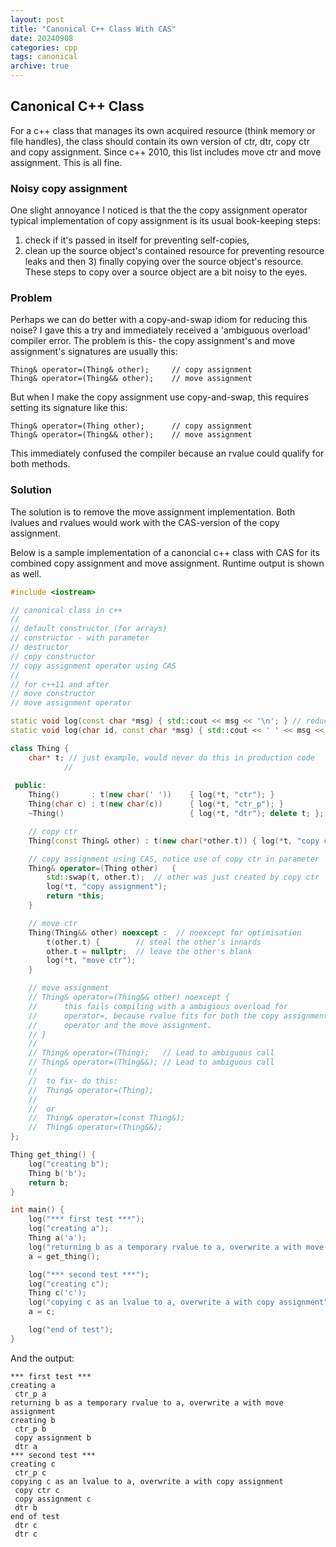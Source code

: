 ```yaml
---
layout: post
title: "Canonical C++ Class With CAS"
date: 20240908
categories: cpp
tags: canonical
archive: true
---
```


## Canonical C++ Class

For a c++ class that manages its own acquired resource (think memory or file 
handles), the class should contain its own version of ctr, dtr, copy ctr and 
copy assignment.  Since c++ 2010, this list includes move ctr and move 
assignment.  This is all fine.  

### Noisy copy assignment

One slight annoyance I noticed is that the the copy assignment operator 
typical implementation of copy assignment is its usual book-keeping steps:
1) check if it's passed in itself for preventing self-copies, 
2) clean up the source object's contained resource for preventing resource leaks
and then 3) finally copying over the source object's resource.  
These steps to copy over a source object are a bit noisy to the eyes.

### Problem

Perhaps we can do better with a copy-and-swap idiom for reducing this noise? 
I gave this a try and immediately received a 'ambiguous overload' compiler error.
The problem is this- the copy assignment's and move assignment's signatures are usually
this:

	Thing& operator=(Thing& other);   	// copy assignment
	Thing& operator=(Thing&& other);	// move assignment

But when I make the copy assignment use copy-and-swap, this requires setting 
its signature like this:

	Thing& operator=(Thing other);   	// copy assignment
	Thing& operator=(Thing&& other);	// move assignment

This immediately confused the compiler because an rvalue could qualify for 
both methods.  

### Solution

The solution is to remove the move assignment implementation.  Both lvalues 
and rvalues would work with the CAS-version of the copy assignment.

Below is a sample implementation of a canoncial c++ class with CAS for its
combined copy assignment and move assignment.  Runtime output is shown as well.

~~~cpp
#include <iostream>

// canonical class in c++
//
// default constructor (for arrays)
// constructor - with parameter
// destructor
// copy constructor
// copy assignment operator using CAS
//
// for c++11 and after
// move constructor
// move assignment operator

static void log(const char *msg) { std::cout << msg << '\n'; } // reduce noise
static void log(char id, const char *msg) { std::cout << ' ' << msg << ' ' << id << '\n'; } // reduce noise

class Thing {
    char* t; // just example, would never do this in production code
            //
 
 public:
    Thing()       : t(new char(' '))    { log(*t, "ctr"); }
    Thing(char c) : t(new char(c))      { log(*t, "ctr_p"); }
    ~Thing()                            { log(*t, "dtr"); delete t; };

    // copy ctr
    Thing(const Thing& other) : t(new char(*other.t)) { log(*t, "copy ctr"); }

    // copy assignment using CAS, notice use of copy ctr in parameter
    Thing& operator=(Thing other)   {
        std::swap(t, other.t);  // other was just created by copy ctr
        log(*t, "copy assignment");
        return *this;
    }

    // move ctr
    Thing(Thing&& other) noexcept :  // noexcept for optimisation
        t(other.t) {        // steal the other's innards
        other.t = nullptr;  // leave the other's blank
        log(*t, "move ctr");
    }

    // move assignment
    // Thing& operator=(Thing&& other) noexcept {
    //      this fails compiling with a ambigious overload for
    //      operator=, because rvalue fits for both the copy assignment
    //      operator and the move assignment.
    // }
    //
    // Thing& operator=(Thing);   // Lead to ambiguous call
    // Thing& operator=(Thing&&); // Lead to ambiguous call
    //
    //  to fix- do this:
    //  Thing& operator=(Thing);
    //
    //  or
    //  Thing& operator=(const Thing&);
    //  Thing& operator=(Thing&&);
};

Thing get_thing() {
    log("creating b");
    Thing b('b');
    return b; 
}

int main() {
    log("*** first test ***");
    log("creating a");
    Thing a('a');
    log("returning b as a temporary rvalue to a, overwrite a with move assignment");
    a = get_thing();

    log("*** second test ***");
    log("creating c");
    Thing c('c');
    log("copying c as an lvalue to a, overwrite a with copy assignment");
    a = c;

    log("end of test");
}

~~~

And the output:

~~~
*** first test ***
creating a
 ctr_p a
returning b as a temporary rvalue to a, overwrite a with move assignment
creating b
 ctr_p b
 copy assignment b
 dtr a
*** second test ***
creating c
 ctr_p c
copying c as an lvalue to a, overwrite a with copy assignment
 copy ctr c
 copy assignment c
 dtr b
end of test
 dtr c
 dtr c
~~~

